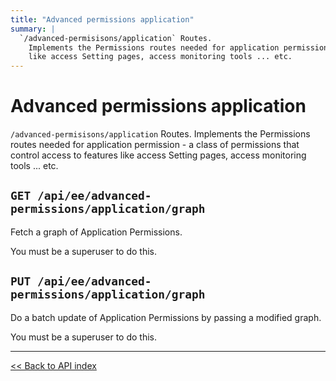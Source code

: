 ```yaml
---
title: "Advanced permissions application"
summary: |
  `/advanced-permisisons/application` Routes.
    Implements the Permissions routes needed for application permission - a class of permissions that control access to features
    like access Setting pages, access monitoring tools ... etc.
---
```


# Advanced permissions application

`/advanced-permisisons/application` Routes.
  Implements the Permissions routes needed for application permission - a class of permissions that control access to features
  like access Setting pages, access monitoring tools ... etc.

## `GET /api/ee/advanced-permissions/application/graph`

Fetch a graph of Application Permissions.

You must be a superuser to do this.

## `PUT /api/ee/advanced-permissions/application/graph`

Do a batch update of Application Permissions by passing a modified graph.

You must be a superuser to do this.

---

[<< Back to API index](../../api-documentation.md)